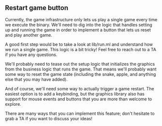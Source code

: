 Restart game button
-------------------
Currently, the game infrastructure only lets us play a single game
every time we execute the binary. We'll need to dig into the logic
that handles setting up and running the game in order to implement a
button that lets us reset and play another game.

A good first step would be to take a look at lib/run.ml and understand
how we run a single game. This logic is a bit tricky! Feel free to
reach out to a TA if you have any questions.

We'll probably need to tease out the setup logic that initializes the
graphics from the business logic that runs the game. That means we'll
probably want some way to reset the game state (including the snake,
apple, and anything else that you may have added).

And of course, we'll need some way to actually trigger a game
restart. The easiest option is to add a keybinding, but the graphics
library also has support for mouse events and buttons that you are
more than welcome to explore.

There are many ways that you can implement this feature; don't
hesitate to grab a TA if you want to discuss your ideas!

